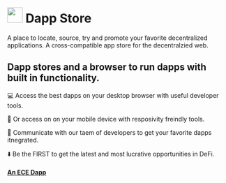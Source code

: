 #  <img src="https://user-images.githubusercontent.com/61543012/197379470-36769a62-0149-4a29-b91d-261d5f3ef4b4.png" height="35" width="35" align-items="center" justify-content="center" /> Dapp Store
A place to locate, source, try and promote your favorite decentralized applications. A cross-compatible app store for the decentralzied web. 

## Dapp stores and a browser to run dapps with built in functionality. 

💻 Access the best dapps on your desktop browser with useful developer tools.

📱 Or access on on your mobile device with resposivity freindly tools. 

💬 Communicate with our taem of developers to get your favorite dapps itnegrated. 

⬇️ Be the FIRST to get the latest and most lucrative opportunities in DeFi.

#### [An ECE Dapp](https://github.com/elicharlese)
